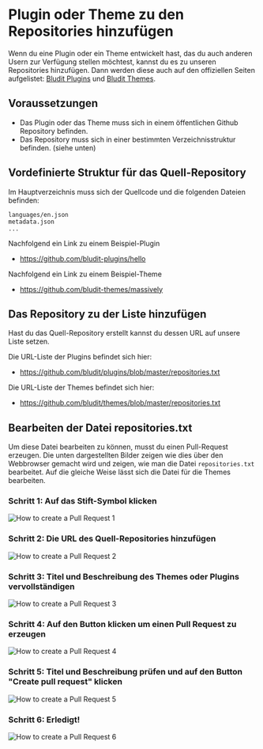# Plugin oder Theme zu den Repositories hinzufügen
<!-- Position: 1 -->

Wenn du eine Plugin oder ein Theme entwickelt hast, das du auch anderen Usern zur Verfügung stellen möchtest, kannst du es zu unseren Repositories hinzufügen. Dann werden diese auch auf den offiziellen Seiten aufgelistet:
[Bludit Plugins](https://plugins.bludit.com) und [Bludit Themes](https://themes.bludit.com).

## Voraussetzungen
- Das Plugin oder das Theme muss sich in einem öffentlichen Github Repository befinden.
- Das Repository muss sich in einer bestimmten Verzeichnisstruktur befinden. (siehe unten)

## Vordefinierte Struktur für das Quell-Repository
Im Hauptverzeichnis muss sich der Quellcode und die folgenden Dateien befinden:
```
languages/en.json
metadata.json
...
```

Nachfolgend ein Link zu einem Beispiel-Plugin
- https://github.com/bludit-plugins/hello

Nachfolgend ein Link zu einem Beispiel-Theme
- https://github.com/bludit-themes/massively

## Das Repository zu der Liste hinzufügen
Hast du das Quell-Repository erstellt kannst du dessen URL auf unsere Liste setzen.

Die URL-Liste der Plugins befindet sich hier:
- https://github.com/bludit/plugins/blob/master/repositories.txt

Die URL-Liste der Themes befindet sich hier:
- https://github.com/bludit/themes/blob/master/repositories.txt

## Bearbeiten der Datei repositories.txt
Um diese Datei bearbeiten zu können, musst du einen Pull-Request erzeugen.
Die unten dargestellten Bilder zeigen wie dies über den Webbrowser gemacht wird und zeigen, wie man die Datei `repositories.txt` bearbeitet. Auf die gleiche Weise lässt sich die Datei für die Themes bearbeiten.

### Schritt 1: Auf das Stift-Symbol klicken
![How to create a Pull Request 1](https://df6m0u2ovo2fu.cloudfront.net/images/documentation-english/how-to-pull-request-1.png)

### Schritt 2: Die URL des Quell-Repositories hinzufügen
![How to create a Pull Request 2](https://df6m0u2ovo2fu.cloudfront.net/images/documentation-english/how-to-pull-request-2.png)

### Schritt 3: Titel und Beschreibung des Themes oder Plugins vervollständigen
![How to create a Pull Request 3](https://df6m0u2ovo2fu.cloudfront.net/images/documentation-english/how-to-pull-request-3.png)

### Schritt 4: Auf den Button klicken um einen Pull Request zu erzeugen
![How to create a Pull Request 4](https://df6m0u2ovo2fu.cloudfront.net/images/documentation-english/how-to-pull-request-4.png)

### Schritt 5: Titel und Beschreibung prüfen und auf den Button "Create pull request" klicken
![How to create a Pull Request 5](https://df6m0u2ovo2fu.cloudfront.net/images/documentation-english/how-to-pull-request-5.png)

### Schritt 6: Erledigt!
![How to create a Pull Request 6](https://df6m0u2ovo2fu.cloudfront.net/images/documentation-english/how-to-pull-request-6.png)
